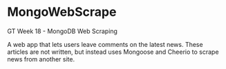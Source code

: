 # MongoWebScrape
GT Week 18 - MongoDB Web Scraping

A web app that lets users leave comments on the latest news. These articles are not written, but instead uses Mongoose and Cheerio to scrape news from another site.
